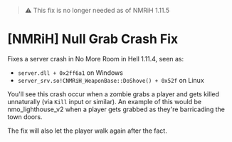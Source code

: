 
> :warning: This fix is no longer needed as of NMRiH 1.11.5

# [NMRiH] Null Grab Crash Fix
Fixes a server crash in No More Room in Hell 1.11.4, seen as:

- `server.dll + 0x2ff6a1` on Windows
- `server_srv.so!CNMRiH_WeaponBase::DoShove() + 0x52f` on Linux

You'll see this crash occur when a zombie grabs a player and gets killed unnaturally (via `Kill` input or similar). An example of this would be nmo_lighthouse_v2 when a player gets grabbed as they're barricading the town doors.

The fix will also let the player walk again after the fact.
